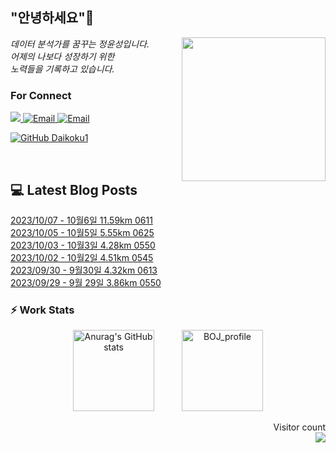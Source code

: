 
<h2> "안녕하세요"👋 </h2>
<img align='right' src="https://user-images.githubusercontent.com/50973778/144942576-b2f10b31-e628-43e4-b7da-3cc2144a5b73.gif" width="230">
<p><em> 데이터 분석가를 꿈꾸는 정윤성입니다.</br> 어제의 나보다 성장하기 위한 </br> 노력들을 기록하고 있습니다.</em></p>

### For Connect
<a href="https://blog.naver.com/jjys9047" target="_blank"><img src="https://img.shields.io/badge/-BLOG-brightgreen?style=flat-square&logo=Bloglovin&logoColor=white">
<a href="https://mail.google.com/mail/?view=cm&amp;fs=1&amp;to=jys9047@gmail.com" target="_blank"><img src="https://img.shields.io/badge/-Gmail-c14438?style=flat-square&logo=Gmail&logoColor=white" alt="Email">
<a href="mailto:jjys9047@naver.com" target="_blank"><img src="https://img.shields.io/badge/-Naver-brightgreen?style=flat-square&logo=Naver&logoColor=white" alt="Email">

[![GitHub Daikoku1](https://img.shields.io/github/followers/Daikoku1?label=follow&style=social)](https://github.com/Daikoku1)

</br>

## 💻 Latest Blog Posts
[2023/10/07 - 10월6일 11.59km 0611](https://blog.naver.com/jjys9047/223230404449) <br>
[2023/10/05 - 10월5일 5.55km 0625](https://blog.naver.com/jjys9047/223229164903) <br>
[2023/10/03 - 10월3일 4.28km 0550](https://blog.naver.com/jjys9047/223227525566) <br>
[2023/10/02 - 10월2일 4.51km 0545](https://blog.naver.com/jjys9047/223226720636) <br>
[2023/09/30 - 9월30일 4.32km 0613](https://blog.naver.com/jjys9047/223225353757) <br>
[2023/09/29 - 9월 29일 3.86km 0550](https://blog.naver.com/jjys9047/223224741267) <br>


### ⚡ Work Stats
<p align = 'center'>
  <img src="https://github-readme-stats.vercel.app/api?username=Daikoku1&show_icons=true&theme=midnight-purple" alt="Anurag's GitHub stats" height="130" hspace="20"/>
  <img src="http://mazassumnida.wtf/api/v2/generate_badge?boj=jys9047" alt="BOJ_profile" height="130" hspace="20"/>
</p>

<p align="right"> 
  Visitor count<br>
  <img src="https://profile-counter.glitch.me/Daikoku1/count.svg" />
</p>
